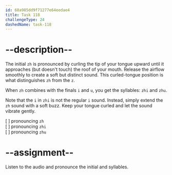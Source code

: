 ```yaml
---
id: 68a985dd9f71277e64eedae4
title: Task 118
challengeType: 24
dashedName: task-118
---
```


<!--SPEAKING-->

<!-- (Audio) A: zh, zhi, zhu -->

# --description--

The initial `zh` is pronounced by curling the tip of your tongue upward until it approaches (but doesn't touch) the roof of your mouth. Release the airflow smoothly to create a soft but distinct sound. This curled-tongue position is what distinguishes `zh` from the `z`.

When `zh` combines with the finals `i` and `u`, you get the syllables: `zhi` and `zhu`.

Note that the `i` in `zhi` is not the regular `i` sound. Instead, simply extend the `zh` sound with a soft buzz. Keep your tongue curled and let the sound vibrate gently.

[ ] pronouncing `zh`  
[ ] pronouncing `zhi`  
[ ] pronouncing `zhu`

# --assignment--

Listen to the audio and pronounce the initial and syllables.
